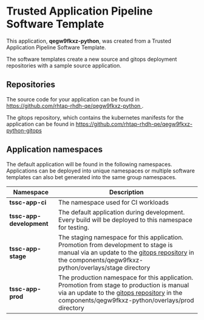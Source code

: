 # Trusted Application Pipeline Software Template

This application, **qegw9fkxz-python**, was created from a Trusted Application Pipeline Software Template.

The software templates create a new source and gitops deployment repositories with a sample source application. 

## Repositories

The source code for your application can be found in [https://github.com/rhtap-rhdh-qe/qegw9fkxz-python ](https://github.com/rhtap-rhdh-qe/qegw9fkxz-python ).
 
The gitops repository, which contains the kubernetes manifests for the application can be found in 
[https://github.com/rhtap-rhdh-qe/qegw9fkxz-python-gitops ](https://github.com/rhtap-rhdh-qe/qegw9fkxz-python-gitops ) 

## Application namespaces 

The default application will be found in the following namespaces. Applications can be deployed into unique namespaces or multiple software templates can also bet generated into the same group namespaces.  

|  Namespace   |  Description   |  
| -------- | -------- |
| **tssc-app-ci** | The namespace used for CI workloads |
| **tssc-app-development** | The default application during development. Every build will be deployed to this namespace for testing. |
| **tssc-app-stage** | The staging namespace for this application. Promotion from development to stage is manual via an update to the [gitops repository](https://github.com/rhtap-rhdh-qe/qegw9fkxz-python-gitops ) in the components/qegw9fkxz-python/overlays/stage directory |
| **tssc-app-prod** | The production namespace for this application. Promotion from stage to production is manual via an update to the [gitops repository](https://github.com/rhtap-rhdh-qe/qegw9fkxz-python-gitops ) in the components/qegw9fkxz-python/overlays/prod directory |